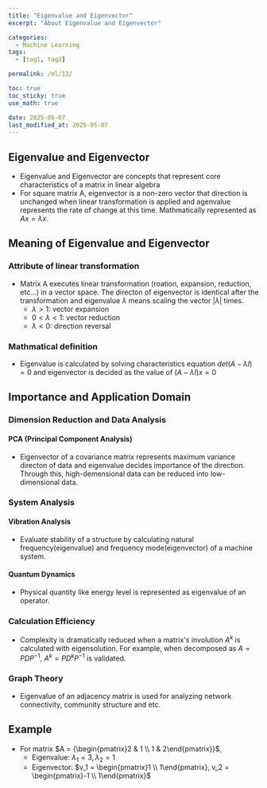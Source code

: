 ```yaml
---
title: "Eigenvalue and Eigenvector"
excerpt: "About Eigenvalue and Eigenvector"

categories:
  - Machine Learning
tags:
  - [tag1, tag2]

permalink: /ml/13/

toc: true
toc_sticky: true
use_math: true

date: 2025-05-07
last_modified_at: 2025-05-07
---
```


## Eigenvalue and Eigenvector
- Eigenvalue and Eigenvector are concepts that represent core characteristics of a matrix in linear algebra
- For square matrix A, eigenvector is a non-zero vector that direction is unchanged when linear transformation is applied and agenvalue represents the rate of change at this time. Mathmatically represented as $Ax = {\lambda}x$.

## Meaning of Eigenvalue and Eigenvector
### Attribute of linear transformation
- Matrix A executes linear transformation (roation, expansion, reduction, etc...) in a vector space. The directon of eigenvector is identical after the transformation and eigenvalue ${\lambda}$ means scaling the vector |${\lambda}$| times.
  - ${\lambda}>1$: vector expansion
  - $0 < {\lambda} <1$: vector reduction
  - ${\lambda}<0$: direction reversal

### Mathmatical definition
- Eigenvalue is calculated by solving characteristics equation $det(A - {\lambda}I) = 0$ and eigenvector is decided as the value of $(A - {\lambda}I)x = 0$

## Importance and Application Domain
### Dimension Reduction and Data Analysis
#### PCA (Principal Component Analysis)
- Eigenvector of a covariance matrix represents maximum variance directon of data and eigenvalue decides importance of the direction. Through this, high-demensional data can be reduced into low-dimensional data.
### System Analysis
#### Vibration Analysis
- Evaluate stability of a structure by calculating natural frequency(eigenvalue) and frequency mode(eigenvector) of a machine system.
#### Quantum Dynamics
- Physical quantity like energy level is represented as eigenvalue of an operator.
### Calculation Efficiency
- Complexity is dramatically reduced when a matrix's involution $A^k$ is calculated with eigensolution. For example, when decomposed as $A = PDP^{-1}$, $A^k = PD^kP^{-1}$ is validated.
### Graph Theory 
- Eigenvalue of an adjacency matrix is used for analyzing network connectivity, community structure and etc.

## Example
- For matrix $A = {\begin{pmatrix}2 & 1 \\ 1 & 2\end{pmatrix}}$,
  - Eigenvalue: ${\lambda_1 = 3, \lambda_2 = 1}$
  - Eigenvector: $v_1 = \begin{pmatrix}1 \\ 1\end{pmatrix}, v_2 = \begin{pmatrix}-1 \\ 1\end{pmatrix}$